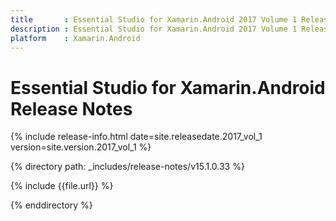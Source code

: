 ```yaml
---
title       : Essential Studio for Xamarin.Android 2017 Volume 1 Release Notes
description : Essential Studio for Xamarin.Android 2017 Volume 1 Release Notes
platform    : Xamarin.Android
---
```


# Essential Studio for Xamarin.Android Release Notes

{% include release-info.html date=site.releasedate.2017_vol_1 version=site.version.2017_vol_1 %} 

{% directory path: _includes/release-notes/v15.1.0.33 %}

{% include {{file.url}} %}

{% enddirectory %}